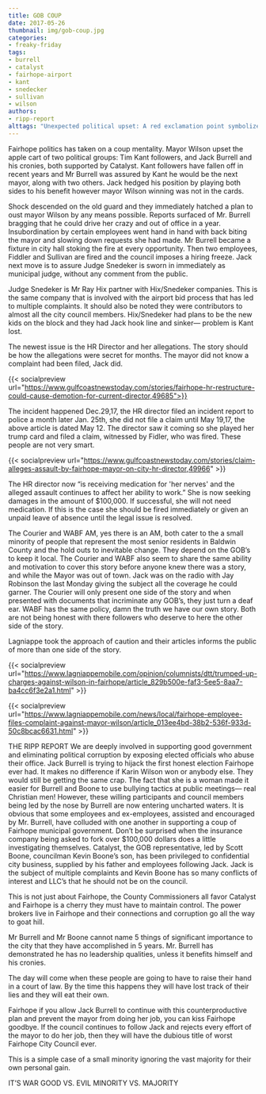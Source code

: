 ```yaml
---
title: GOB COUP
date: 2017-05-26
thumbnail: img/gob-coup.jpg
categories:
- freaky-friday
tags:
- burrell
- catalyst
- fairhope-airport
- kant
- snedecker
- sullivan
- wilson
authors:
- ripp-report
alttags: "Unexpected political upset: A red exclamation point symbolizes shock and disruption within Fairhope politics"
---
```

Fairhope politics has taken on a coup mentality. Mayor Wilson upset the apple cart of two political groups: Tim Kant followers, and Jack Burrell and his cronies, both supported by Catalyst. Kant followers have fallen off in recent years and Mr Burrell was assured by Kant he would be the next mayor, along with two others. Jack hedged his position by playing both sides to his benefit however mayor Wilson winning was not in the cards.

Shock descended on the old guard and they immediately hatched a plan to oust mayor Wilson by any means possible. Reports surfaced of Mr. Burrell bragging that he could drive her crazy and out of office in a year. Insubordination by certain employees went hand in hand with back biting the mayor and slowing down requests she had made. Mr Burrell became a fixture in city hall stoking the fire at every opportunity. Then two employees, Fiddler and Sullivan are fired and the council imposes a hiring freeze. Jack next move is to assure Judge Snedeker is sworn in immediately as municipal judge, without any comment from the public.

Judge Snedeker is Mr Ray Hix partner with Hix/Snedeker companies. This is the same company that is involved with the airport bid process that has led to multiple complaints. It should also be noted they were contributors to almost all the city council members. Hix/Snedeker had plans to be the new kids on the block and they had Jack hook line and sinker― problem is Kant lost.

The newest issue is the HR Director and her allegations. The story should be how the allegations were secret for months. The mayor did not know a complaint had been filed, Jack did.

{{< socialpreview url="https://www.gulfcoastnewstoday.com/stories/fairhope-hr-restructure-could-cause-demotion-for-current-director,49685">}}

The incident happened Dec.29,17, the HR director filed an incident report to police a month later Jan. 25th, she did not file a claim until May 19,17, the above article is dated May 12. The director saw it coming so she played her trump card and filed a claim, witnessed by Fidler, who was fired. These people are not very smart.

{{< socialpreview url="https://www.gulfcoastnewstoday.com/stories/claim-alleges-assault-by-fairhope-mayor-on-city-hr-director,49966" >}}

The HR director now “is receiving medication for 'her nerves' and the alleged assault continues to affect her ability to work.” She is now seeking damages in the amount of $100,000. If successful, she will not need medication. If this is the case she should be fired immediately or given an unpaid leave of absence until the legal issue is resolved.

The Courier and WABF AM, yes there is an AM, both cater to the a small minority of people that represent the most senior residents in Baldwin County and the hold outs to inevitable change. They depend on the GOB’s to keep it local. The Courier and WABF also seem to share the same ability and motivation to cover this story before anyone knew there was a story, and while the Mayor was out of town. Jack was on the radio with Jay Robinson the last Monday giving the subject all the coverage he could garner. The Courier will only present one side of the story and when presented with documents that incriminate any GOB’s, they just turn a deaf ear. WABF has the same policy, damn the truth we have our own story. Both are not being honest with there followers who deserve to here the other side of the story.

Lagniappe took the approach of caution and their articles informs the public of more than one side of the story.

{{< socialpreview url="https://www.lagniappemobile.com/opinion/columnists/dtt/trumped-up-charges-against-wilson-in-fairhope/article_829b500e-faf3-5ee5-8aa7-ba4cc6f3e2a1.html" >}}

{{< socialpreview url="https://www.lagniappemobile.com/news/local/fairhope-employee-files-complaint-against-mayor-wilson/article_013ee4bd-38b2-536f-933d-50c8bcac6631.html" >}}

THE RIPP REPORT We are deeply involved in supporting good government and eliminating political corruption by exposing elected officials who abuse their office. Jack Burrell is trying to hijack the first honest election Fairhope ever had. It makes no difference if Karin Wilson won or anybody else. They would still be getting the same crap. The fact that she is a woman made it easier for Burrell and Boone to use bullying tactics at public meetings― real Christian men! However, these willing participants and council members being led by the nose by Burrell are now entering uncharted waters. It is obvious that some employees and ex-employees, assisted and encouraged by Mr. Burrell, have colluded with one another in supporting a coup of Fairhope municipal government. Don’t be surprised when the insurance company being asked to fork over $100,000 dollars does a little investigating themselves. Catalyst, the GOB representative, led by Scott Boone, councilman Kevin Boone’s son, has been privileged to confidential city business, supplied by his father and employees following Jack. Jack is the subject of multiple complaints and Kevin Boone has so many conflicts of interest and LLC’s that he should not be on the council.

This is not just about Fairhope, the County Commissioners all favor Catalyst and Fairhope is a cherry they must have to maintain control. The power brokers live in Fairhope and their connections and corruption go all the way to goat hill.

Mr Burrell and Mr Boone cannot name 5 things of significant importance to the city that they have accomplished in 5 years. Mr. Burrell has demonstrated he has no leadership qualities, unless it benefits himself and his cronies.

The day will come when these people are going to have to raise their hand in a court of law. By the time this happens they will have lost track of their lies and they will eat their own.

Fairhope if you allow Jack Burrell to continue with this counterproductive plan and prevent the mayor from doing her job, you can kiss Fairhope goodbye. If the council continues to follow Jack and rejects every effort of the mayor to do her job, then they will have the dubious title of worst Fairhope City Council ever.

This is a simple case of a small minority ignoring the vast majority for their own personal gain.

IT’S WAR GOOD VS. EVIL MINORITY VS. MAJORITY
